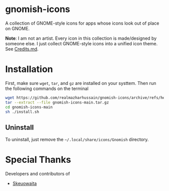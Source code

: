 # gnomish-icons

A collection of GNOME-style icons for apps whose icons look out of place on GNOME.

**Note**: I am not an artist. Every icon in this collection is made/designed by someone else.
I just collect GNOME-style icons into a unified icon theme. See [Credits.md](Credits.md).

# Installation
First, make sure `wget`, `tar`, and `gz` are installed on your systtem. Then run the following
commands on the terminal

```sh
wget https://github.com/realmazharhussain/gnomish-icons/archive/refs/heads/main.tar.gz -O gnomish-icons-main.tar.gz
tar --extract --file gnomish-icons-main.tar.gz
cd gnomish-icons-main
sh ./install.sh
```

## Uninstall
To uninstall, just remove the `~/.local/share/icons/Gnomish` directory.

# Special Thanks
Developers and contributors of
- [Skeuowaita](https://github.com/Frostbitten-jello/Skeuowaita)
